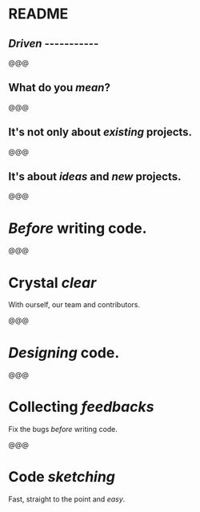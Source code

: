 # README

## *Driven* -----------

@@@

## What do you *mean*?

@@@

## It's not only about *existing* projects.

@@@

## It's about *ideas* and *new* projects.

@@@

<!-- .slide: data-background="../chtijs/images/readme-first.png" -->

# *Before* writing code.

@@@

# Crystal *clear*

With ourself, our team and contributors.

@@@

<!-- .slide: data-background="../../2012/paris-web/images/testing-by-writing.png" -->

# *Designing* code.

@@@

# Collecting *feedbacks*

Fix the bugs *before* writing code.

@@@

<!-- .slide: data-background="../chtijs/images/sketching.png" -->

# Code *sketching*

Fast, straight to the point and *easy*.